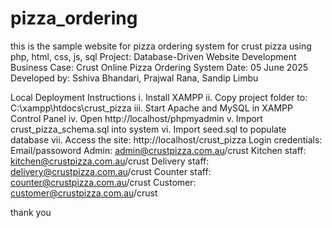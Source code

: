 # pizza_ordering 
this is the sample website for pizza ordering system for crust pizza using php, html, css, js, sql
Project: Database-Driven Website Development
Business Case: Crust Online Pizza Ordering System
Date: 05 June 2025
Developed by: Sshiva Bhandari, Prajwal Rana, Sandip Limbu

Local Deployment Instructions
i.	Install XAMPP
ii.	Copy project folder to: C:\xampp\htdocs\crust_pizza
iii.	Start Apache and MySQL in XAMPP Control Panel
iv.	Open http://localhost/phpmyadmin
v.	Import crust_pizza_schema.sql into system
vi.	Import seed.sql to populate database
vii.	Access the site: http://localhost/crust_pizza 
Login credentials:
Email/passoword
Admin: admin@crustpizza.com.au/crust
Kitchen staff: kitchen@crustpizza.com.au/crust
Delivery staff: delivery@crustpizza.com.au/crust
Counter staff: counter@crustpizza.com.au/crust
Customer: customer@crustpizza.com.au/crust

thank you

